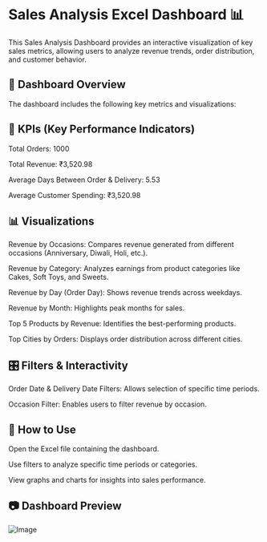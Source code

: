 # Sales Analysis Excel Dashboard 📊

This Sales Analysis Dashboard provides an interactive visualization of key sales metrics, allowing users to analyze revenue trends, order distribution, and customer behavior.

## 📌 Dashboard Overview

The dashboard includes the following key metrics and visualizations:

## 🔹 KPIs (Key Performance Indicators)

Total Orders: 1000

Total Revenue: ₹3,520.98

Average Days Between Order & Delivery: 5.53

Average Customer Spending: ₹3,520.98

## 📊 Visualizations

Revenue by Occasions: Compares revenue generated from different occasions (Anniversary, Diwali, Holi, etc.).

Revenue by Category: Analyzes earnings from product categories like Cakes, Soft Toys, and Sweets.

Revenue by Day (Order Day): Shows revenue trends across weekdays.

Revenue by Month: Highlights peak months for sales.

Top 5 Products by Revenue: Identifies the best-performing products.

Top Cities by Orders: Displays order distribution across different cities.

## 🎛 Filters & Interactivity

Order Date & Delivery Date Filters: Allows selection of specific time periods.

Occasion Filter: Enables users to filter revenue by occasion.

## 🚀 How to Use

Open the Excel file containing the dashboard.

Use filters to analyze specific time periods or categories.

View graphs and charts for insights into sales performance.

## 📷 Dashboard Preview

![Image](https://github.com/user-attachments/assets/0780e515-26cb-4b19-90e4-a5e37eaf746b)
